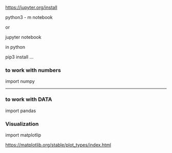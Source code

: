 https://jupyter.org/install

python3 - m notebook 

or 

jupyter notebook


in python 

pip3 install ...


### to work with numbers

import numpy
 
-----
### to work with DATA

import pandas 


### Visualization

import matplotlip

https://matplotlib.org/stable/plot_types/index.html

